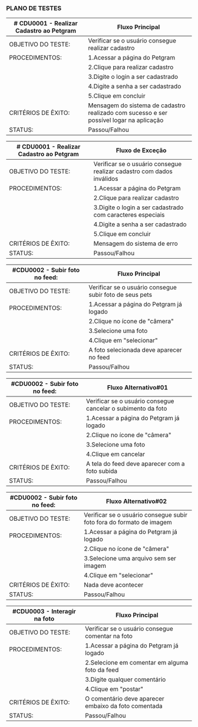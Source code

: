 ### PLANO DE TESTES

| # CDU0001 - Realizar Cadastro ao Petgram  | Fluxo Principal |                                                                   
|  -------------|--------------- |            
|OBJETIVO DO TESTE:|	Verificar se o usuário consegue realizar cadastro |                         
|PROCEDIMENTOS: | 1.Acessar a página do Petgram |
| | 2.Clique para realizar cadastro |
| | 3.Digite o login a ser cadastrado | 
| | 4.Digite a senha a ser cadastrado |
| | 5.Clique em concluir   | 
|CRITÉRIOS DE ÊXITO:| Mensagem do sistema de cadastro realizado com sucesso e ser possível logar na aplicação |
|STATUS: | Passou/Falhou  |    

| # CDU0001 - Realizar Cadastro ao Petgram  | Fluxo de Exceção |                                                                    
|  -------------|--------------- |            
|OBJETIVO DO TESTE:|	Verificar se o usuário consegue realizar cadastro com dados inválidos |                         
|PROCEDIMENTOS: | 1.Acessar a página do Petgram |
| | 2.Clique para realizar cadastro |
| | 3.Digite o login a ser cadastrado com caracteres especiais | 
| | 4.Digite a senha a ser cadastrado |
| | 5.Clique em concluir   | 
|CRITÉRIOS DE ÊXITO:| Mensagem do sistema de erro |
|STATUS: | Passou/Falhou  |    

| #CDU0002 - Subir foto no feed:  |  Fluxo Principal |                                                                   
|  -------------|--------------- |            
|OBJETIVO DO TESTE:|	Verificar se o usuário consegue subir foto de seus pets |                         
|PROCEDIMENTOS: | 1.Acessar a página do Petgram já logado|
| | 2.Clique no ícone de "câmera" | 
| | 3.Selecione uma foto |
| | 4.Clique em "selecionar" |
|CRITÉRIOS DE ÊXITO:| A foto selecionada deve aparecer no feed |
|STATUS: | Passou/Falhou  |

| #CDU0002 - Subir foto no feed:  | Fluxo Alternativo#01 |                                                                  
|  -------------|--------------- |            
|OBJETIVO DO TESTE:|	Verificar se o usuário consegue cancelar o subimento da foto |                         
|PROCEDIMENTOS: | 1.Acessar a página do Petgram já logado|
| | 2.Clique no ícone de "câmera" | 
| | 3.Selecione uma foto |
| | 4.Clique em cancelar |
|CRITÉRIOS DE ÊXITO:| A tela do feed deve aparecer com a foto subida|
|STATUS: | Passou/Falhou  |   

| #CDU0002 - Subir foto no feed:  | Fluxo Alternativo#02 |                                                                    
|  -------------|--------------- |            
|OBJETIVO DO TESTE:|	Verificar se o usuário consegue subir foto fora do formato de imagem |                         
|PROCEDIMENTOS: | 1.Acessar a página do Petgram já logado|
| | 2.Clique no ícone de "câmera" | 
| | 3.Selecione uma arquivo sem ser imagem |
| | 4.Clique em "selecionar" |
|CRITÉRIOS DE ÊXITO:| Nada deve acontecer |
|STATUS: | Passou/Falhou  |   

| #CDU0003 - Interagir na foto | Fluxo Principal |                                                                   
|  -------------|--------------- |            
|OBJETIVO DO TESTE:|	Verificar se o usuário consegue comentar na foto |                         
|PROCEDIMENTOS: | 1.Acessar a página do Petgram já logado|
| | 2.Selecione em comentar em alguma foto da feed | 
| | 3.Digite qualquer comentário |
| | 4.Clique em "postar" |
|CRITÉRIOS DE ÊXITO:| O comentário deve aparecer embaixo da foto comentada |
|STATUS: | Passou/Falhou  |

